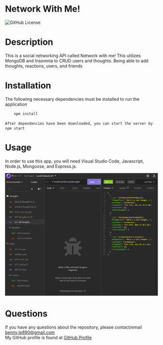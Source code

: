 # Network With Me!

  ![GitHub License](https://img.shields.io/badge/license-MIT-blue.svg)


  # Description
This is a social networking API called Network with me! This utilizes MongoDB and Insomnia to CRUD users and thoughts. Being able to add thoughts, reactions, users, and friends

  # Installation
  The following necessary dependencies must be installed to run the application

        npm install

    After dependencies have been downloaded, you can start the server by npm start

  # Usage
  In order to use this app, you will need Visual Studio Code, Javascript, Node.js, Mongoose, and Express.js. 

![SocialNetworkAPI](./assets/images/Social-network-api.png)

  # Questions
  If you have any questions about the repository, please contact/email benny.le890@gmail.com <br />
  My GitHub profile is found at [GitHub Profile](https//GitHub.com/bennyle890)
